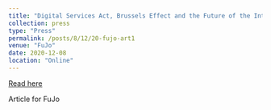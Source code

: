 ```yaml
---
title: "Digital Services Act, Brussels Effect and the Future of the Internet"
collection: press
type: "Press"
permalink: /posts/8/12/20-fujo-art1
venue: "FuJo"
date: 2020-12-08
location: "Online"
---
```


[Read here](https://fujomedia.eu/digital-services-act-brussels-effect-and-the-future-of-the-internet/)

Article for FuJo

